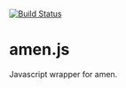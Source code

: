 [![Build Status](https://travis-ci.org/algorithmic-music-exploration/amen-js.svg?branch=master)](https://travis-ci.org/algorithmic-music-exploration/amen-js.svg?branch=master)
# amen.js
Javascript wrapper for amen.  
